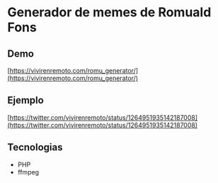 # Generador de memes de Romuald Fons

## Demo
[https://vivirenremoto.com/romu_generator/](https://vivirenremoto.com/romu_generator/)

## Ejemplo
[https://twitter.com/vivirenremoto/status/1264951935142187008](https://twitter.com/vivirenremoto/status/1264951935142187008)

## Tecnologias

- PHP
- ffmpeg
